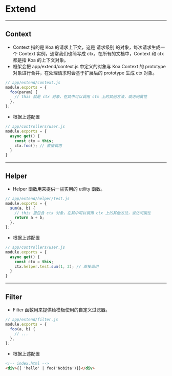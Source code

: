 # Extend
---

## Context

- Context 指的是 Koa 的请求上下文，这是 请求级别 的对象，每次请求生成一个 Context 实例，通常我们也简写成 ctx。在所有的文档中，Context 和 ctx 都是指 Koa 的上下文对象。
- 框架会把 app/extend/context.js 中定义的对象与 Koa Context 的 prototype 对象进行合并，在处理请求时会基于扩展后的 prototype 生成 ctx 对象。

```js
// app/extend/context.js
module.exports = {
  foo(param) {
    // this 就是 ctx 对象，在其中可以调用 ctx 上的其他方法，或访问属性
  },
};
```

- 根据上述配置

```js
// app/controllers/user.js
module.exports = {
  async get() {
    const ctx = this;
    ctx.foo(); // 直接调用
  }
}
```
---

## Helper

- Helper 函数用来提供一些实用的 utility 函数。

```js
// app/extend/helper/test.js
module.exports = {
  sum(a, b) {
    // this 里包含 ctx 对象，在其中可以调用 ctx 上的其他方法，或访问属性
    return a + b;
  },
};
```

- 根据上述配置

```js
// app/controllers/user.js
module.exports = {
  async get() {
    const ctx = this;
    ctx.helper.test.sum(1, 2); // 直接调用
  }
}
```
---

## Filter

- Filter 函数用来提供给模板使用的自定义过滤器。

```js
// app/extend/filter.js
module.exports = {
  foo(a, b) {
    // ...
  },
};
```
- 根据上述配置

```html
<!-- index.html -->
<div>{{ 'hello' | foo('Nobita')}}</div>
```
